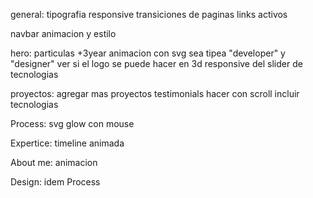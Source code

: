 
general:
  tipografia
  responsive
  transiciones de paginas
  links activos

navbar 
  animacion y estilo

hero: 
  particulas
  +3year animacion con svg
  sea tipea "developer" y "designer"
  ver si el logo se puede hacer en 3d
  responsive del slider de tecnologias

proyectos:
  agregar mas proyectos
  testimonials
  hacer con scroll
  incluir tecnologias

Process: svg glow con mouse

Expertice: timeline animada

About me: animacion

Design: idem Process

